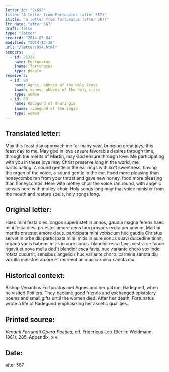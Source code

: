 ```yaml
---
letter_id: "24656"
title: "A letter from Fortunatus (after 567)"
ititle: "a letter from fortunatus (after 567)"
ltr_date: "after 567"
draft: false
type: "letter"
created: "2014-03-04"
modified: "2014-12-16"
url: "/letter/954.html"
senders:
  - id: 21338
    name: Fortunatus
    iname: fortunatus
    type: people
receivers:
  - id: 90
    name: Agnes, abbess of the Holy Cross
    iname: agnes, abbess of the holy cross
    type: woman
  - id: 89
    name: Radegund of Thuringia
    iname: radegund of thuringia
    type: woman
---
```

<h2> Translated letter:</h2>May this feast day approach me for many year,
bringing great joys, this feast day to me.
May god in love ensure favorable desires through time,
through the merits of Martin, may God ensure through love.
Me participating with you in these joys may Christ
preserve long in the world, me participating.
A sound gentle in the ear rings with soft sweetness,
having the organ of the voice, a sound gentle in the ear.
Food more pleasing than honeycombs ran from your throat
and gave new honey, food more pleasing than honeycombs.
Here with motley choir the voice ran round,
with angelic senses here with motley choir.
Holy songs long may that voice minister from the mouth
and restore souls, holy songs long.
<h2 class="mt-4"> Original letter:</h2>Haec mihi festa dies longos superinstet in annos,
gaudia magna ferens haec mihi festa dies.
praestet amore deus tam prospera vota per aevum,
Martini meritis praestet amore deus.
participata mihi vobiscum hec gaudia Christus
servet in orbe diu participata mihi.
mitis in aure sonus suavi dulcedine tinnit,
organa vocis habens mitis in aure sonus.
blandior esca favis vestra de fauce rigavit
et nova mella dedit blandior esca favis.
huc variante choro vox inde rotata cucurrit,
sensibus angelicis huc variante choro.
carmina sancta diu vox illa ministret ab ore
et recreent animos carmina sancta diu.
<h2 class="mt-4"> Historical context:</h2>Bishop Venantius Fortunatus met Agnes and her patron, Radegund, when he visited Poitiers. They became good friends and exchanged epistolary poems and small gifts until the women died. After her death, Fortunatus wrote a life of Radegund emphasizing her ascetic qualities.
<h2 class="mt-4"> Printed source:</h2><p><em>Venanti Fortunati Opera Poetica,</em> ed. Fridericus Leo (Berlin: Weidmann, 1881), 285, Appendix, xix.</p><h2 class="mt-4"> Date:</h2>after 567